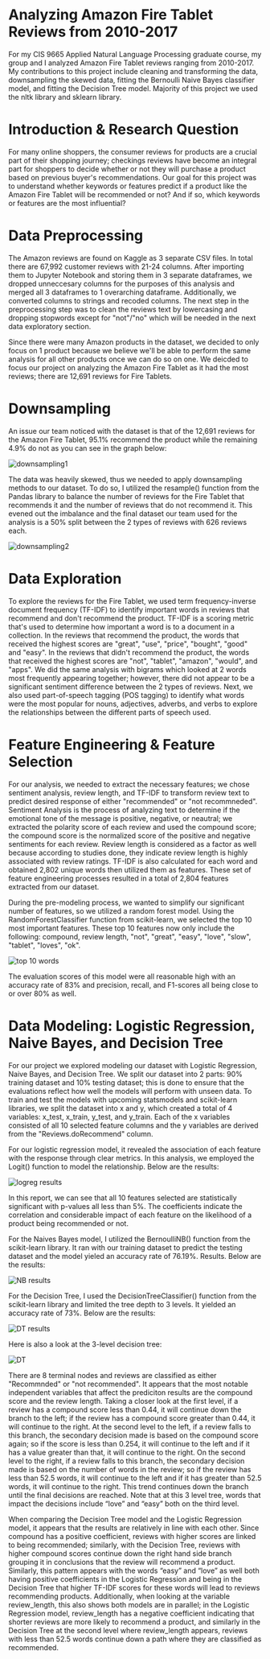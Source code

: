 # Analyzing Amazon Fire Tablet Reviews from 2010-2017
For my CIS 9665 Applied Natural Language Processing graduate course, my group and I analyzed Amazon Fire Tablet reviews ranging from 2010-2017. My contributions to this project include cleaning and transforming the data, downsampling the skewed data, fitting the Bernoulli Naive Bayes classifier model, and fitting the Decision Tree model. Majority of this project we used the nltk library and sklearn library.

# Introduction & Research Question
For many online shoppers, the consumer reviews for products are a crucial part of their shopping journey; checkings reviews have become an integral part for shoppers to decide whether or not they will purchase a product based on previous buyer's recommendations. Our goal for this project was to understand whether keywords or features predict if a product like the Amazon Fire Tablet will be recommended or not? And if so, which keywords or features are the most influential?

# Data Preprocessing
The Amazon reviews are found on Kaggle as 3 separate CSV files. In total there are 67,992 customer reviews with 21-24 columns. After importing them to Jupyter Notebook and storing them in 3 separate dataframes, we dropped unneccesary columns for the purposes of this analysis and merged all 3 dataframes to 1 overarching dataframe. Additionally, we converted columns to strings and recoded columns. The next step in the preprocessing step was to clean the reviews text by lowercasing and dropping stopwords except for "not"/"no" which will be needed in the next data exploratory section.

Since there were many Amazon products in the dataset, we decided to only focus on 1 product because we believe we'll be able to perform the same analysis for all other products once we can do so on one. We deicded to focus our project on analyzing the Amazon Fire Tablet as it had the most reviews; there are 12,691 reviews for Fire Tablets.

# Downsampling
An issue our team noticed with the dataset is that of the 12,691 reviews for the Amazon Fire Tablet, 95.1% recommend the product while the remaining 4.9% do not as you can see in the graph below:

![downsampling1](https://github.com/sallywuhoo/CIS9665-Tablet-Reviews/assets/148400043/797f70e1-a19e-49be-bcc9-3a9d5f5e9caa)

The data was heavily skewed, thus we needed to apply downsampling methods to our dataset. To do so, I utilized the resample() function from the Pandas library to balance the number of reviews for the Fire Tablet that recommends it and the number of reviews that do not recommend it. This evened out the imbalance and the final dataset our team used for the analysis is a 50% split between the 2 types of reviews with 626 reviews each.

![downsampling2](https://github.com/sallywuhoo/CIS9665-Tablet-Reviews/assets/148400043/7ed31255-bc66-452e-b681-d38eff074fe9)

# Data Exploration
To explore the reviews for the Fire Tablet, we used term frequency-inverse document frequency (TF-IDF) to identify important words in reviews that recommend and don't recommend the product. TF-IDF is a scoring metric that's used to determine how important a word is to a document in a collection. In the reviews that recommend the product, the words that received the highest scores are "great", "use", "price", "bought", "good" and "easy". In the reviews that didn't recommend the product, the words that received the highest scores are "not", "tablet", "amazon", "would", and "apps". We did the same analysis with bigrams which looked at 2 words most frequently appearing together; however, there did not appear to be a significant sentiment difference between the 2 types of reviews. Next, we also used part-of-speech tagging (POS tagging) to identify what words were the most popular for nouns, adjectives, adverbs, and verbs to explore the relationships between the different parts of speech used.

# Feature Engineering & Feature Selection
For our analysis, we needed to extract the necessary features; we chose sentiment analysis, review length, and TF-IDF to transform review text to predict desired response of either "recommended" or "not recommneded". Sentiment Analysis is the process of analyzing text to determine if the emotional tone of the message is positive, negative, or neautral; we extracted the polarity score of each review and used the compound score; the compound score is the normalized score of the positive and negative sentiments for each review. Review length is considered as a factor as well because according to studies done, they indicate review length is highly associated with review ratings. TF-IDF is also calculated for each word and obtained 2,802 unique words then utilized them as features. These set of feature engineering processes resulted in a total of 2,804 features extracted from our dataset.

During the pre-modeling process, we wanted to simplify our significant number of features, so we utilized a random forest model. Using the RandomForestClassifier function from scikit-learn, we selected the top 10 most important features. These top 10 features now only include the following: compound, review length, "not", "great", "easy", "love", "slow", "tablet", "loves", "ok".

![top 10 words](https://github.com/sallywuhoo/CIS9665-Tablet-Reviews/assets/148400043/eefa18a2-a0bb-41b9-a815-d9888a6f8fad)

The evaluation scores of this model were all reasonable high with an accuracy rate of 83% and precision, recall, and F1-scores all being close to or over 80% as well.

# Data Modeling: Logistic Regression, Naive Bayes, and Decision Tree
For our project we explored modeling our dataset with Logistic Regression, Naive Bayes, and Decision Tree. We split our dataset into 2 parts: 90% training dataset and 10% testing dataset; this is done to ensure that the evaluations reflect how well the models will perform with unseen data. To train and test the models with upcoming statsmodels and scikit-learn libraries, we split the dataset into x and y, which created a total of 4 variables: x_test, x_train, y_test, and y_train. Each of the x variables consisted of all 10 selected feature columns and the y variables are derived from the "Reviews.doRecommend" column.

For our logistic regression model, it revealed the association of each feature with the response through clear metrics. In this analysis, we employed the Logit() function to model the relationship. Below are the results:

![logreg results](https://github.com/sallywuhoo/CIS9665-Tablet-Reviews/assets/148400043/1cd28d0f-7f35-4be1-abca-bf8712855743)

In this report, we can see that all 10 features selected are statistically significant with p-values all less than 5%. The coefficients indicate the correlation and considerable impact of each feature on the likelihood of a product being recommended or not.

For the Naives Bayes model, I utilized the BernoulliNB() function from the scikit-learn library. It ran with our training dataset to predict the testing dataset and the model yieled an accuracy rate of 76.19%. Results. Below are the results:

![NB results](https://github.com/sallywuhoo/CIS9665-Tablet-Reviews/assets/148400043/19fc9196-e8af-49f1-939a-67dd39bd8c94)

For the Decision Tree, I used the DecisionTreeClassifier() function from the scikit-learn library and limited the tree depth to 3 levels. It yielded an accuracy rate of 73%. Below are the results:

![DT results](https://github.com/sallywuhoo/CIS9665-Tablet-Reviews/assets/148400043/15683e90-b283-461c-969e-7e067cd7c04d)

Here is also a look at the 3-level decision tree:

![DT](https://github.com/sallywuhoo/CIS9665-Tablet-Reviews/assets/148400043/be253843-2cbb-4e97-82ef-6edd061ea63e)

There are 8 terminal nodes and reviews are classified as either "Recommnded" or "not recommended". It appears that the most notable independent variables that affect the prediciton results are the compound score and the review length. Taking a closer look at the first level, if a review has a compound score less than 0.44, it will continue down the branch to the left; if the review has a compound score greater than 0.44, it will continue to the right. At the second level to the left, if a review falls to this branch, the secondary decision made is based on the compound score again; so if the score is less than 0.254, it will continue to the left and if it has a value greater than that, it will continue to the right. On the second level to the right, if a review falls to this branch, the secondary decision made is based on the number of words in the review; so if the review has less than 52.5 words, it will continue to the left and if it has greater than 52.5 words, it will continue to the right. This trend continues down the branch until the final decisions are reached. Note that at this 3 level tree, words that impact the decisions include “love” and “easy” both on the third level.

When comparing the Decision Tree model and the Logistic Regression model, it appears that the results are relatively in line with each other. Since compound has a positive coefficient, reviews with higher scores are linked to being recommended; similarly, with the Decision Tree, reviews with higher compound scores continue down the right hand side branch grouping it in conclusions that the review will recommend a product. Similarly, this pattern appears with the words “easy” and “love” as well both having positive coefficients in the Logistic Regression and being in the Decision Tree that higher TF-IDF scores for these words will lead to reviews recommending products. Additionally, when looking at the variable review_length, this also shows both models are in parallel; in the Logistic Regression model, review_length has a negative coefficient indicating that shorter reviews are more likely to recommend a product, and similarly in the Decision Tree at the second level where review_length appears, reviews with less than 52.5 words continue down a path where they are classified as recommended.
